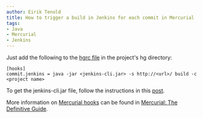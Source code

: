 ```yaml
---
author: Eirik Tenold
title: How to trigger a build in Jenkins for each commit in Mercurial
tags:
- Java
- Mercurial
- Jenkins
---
```


Just add the following to the [hgrc file](http://www.selenic.com/mercurial/hgrc.5.html) in the project's 
hg directory:

    [hooks]
    commit.jenkins = java -jar <jenkins-cli.jar> -s http://<url>/ build -c <project name>
    
To get the jenkins-cli.jar file, follow the instructions in this [post](http://blog.relativt.net/2011/12/how-to-trigger-jenkins-build-from.html).
 
More information on [Mercurial hooks](http://hgbook.red-bean.com/read/handling-repository-events-with-hooks.html) can 
be found in [Mercurial: The Definitive Guide](http://hgbook.red-bean.com/).